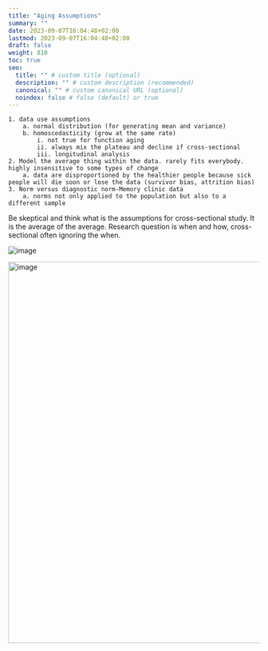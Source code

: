 ```yaml
---
title: "Aging Assumptions"
summary: ""
date: 2023-09-07T16:04:48+02:00
lastmod: 2023-09-07T16:04:48+02:00
draft: false
weight: 810
toc: true
seo:
  title: "" # custom title (optional)
  description: "" # custom description (recommended)
  canonical: "" # custom canonical URL (optional)
  noindex: false # false (default) or true
---
```


	1. data use assumptions
		a. normal distribution (for generating mean and variance)
		b. homoscedasticity (grow at the same rate)
			i. not true for function aging 
			ii. always mix the plateau and decline if cross-sectional
			iii. longitudinal analysis
	2. Model the average thing within the data. rarely fits everybody. highly insensitive to some types of change
		a. data are disproportioned by the healthier people because sick people will die soon or lose the data (survivor bias, attrition bias)
	3. Norm versus diagnostic norm-Memory clinic data
		a. norms not only applied to the population but also to a different sample

Be skeptical and think what is the assumptions for cross-sectional study. It is the average of the average. Research question is when and how, cross-sectional often ignoring the when.

![image](https://github.com/crystalbell98/doc2/assets/93226225/029bc0ec-daf4-40d1-b47e-23f85f7721dc)


<img width="763" alt="image" src="https://github.com/crystalbell98/doc2/assets/93226225/5f718dd1-c0cb-451b-b703-1d46d7f3b950">


